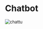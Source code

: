 # Chatbot
![chattu](https://user-images.githubusercontent.com/91003709/204590251-e977623f-d709-4d6b-868a-ecc3f0fc7edf.jpg)

